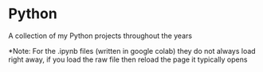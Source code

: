 # Python
A collection of my Python projects throughout the years

*Note: For the .ipynb files (written in google colab) they do not always load right away, if you load the raw file then reload the page it typically opens
